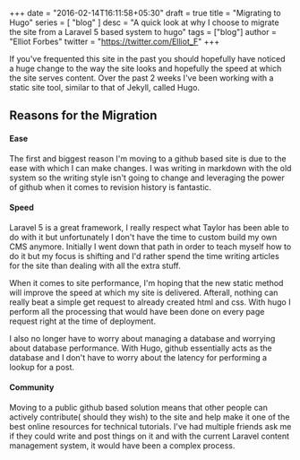 +++
date = "2016-02-14T16:11:58+05:30"
draft = true
title = "Migrating to Hugo"
series = [ "blog" ]
desc = "A quick look at why I choose to migrate the site from a Laravel 5 based system to hugo"
tags = ["blog"]
author = "Elliot Forbes"
twitter = "https://twitter.com/Elliot_F"
+++

If you've frequented this site in the past you should hopefully have noticed a huge change to the way the site looks and hopefully the speed at which the site serves content. Over the past 2 weeks I've been working with a static site tool, similar to that of Jekyll, called Hugo.

## Reasons for the Migration

#### Ease

The first and biggest reason I'm moving to a github based site is due to the ease with which I can make changes. I was writing in markdown with the old system so the writing style isn't going to change and leveraging the power of github when it comes to revision history is fantastic.

#### Speed

Laravel 5 is a great framework, I really respect what Taylor has been able to do with it but unfortunately I don't have the time to custom build my own CMS anymore. Initially I went down that path in order to teach myself how to do it but my focus is shifting and I'd rather spend the time writing articles for the site than dealing with all the extra stuff.

When it comes to site performance, I'm hoping that the new static method will improve the speed at which my site is delivered. Afterall, nothing can really beat a simple get request to already created html and css. With hugo I perform all the processing that would have been done on every page request right at the time of deployment. 

I also no longer have to worry about managing a database and worrying about database performance. With Hugo, github essentially acts as the database and I don't have to worry about the latency for performing a lookup for a post.

#### Community

Moving to a public github based solution means that other people can actively contribute( should they wish) to the site and help make it one of the best online resources for technical tutorials. I've had multiple friends ask me if they could write and post things on it and with the current Laravel content management system, it would have been a complex process.



